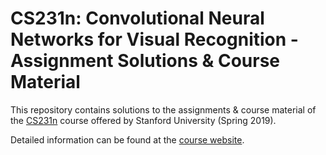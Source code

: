 # CS231n: Convolutional Neural Networks for Visual Recognition - Assignment Solutions & Course Material

This repository contains solutions to the assignments & course material of the [CS231n](http://cs231n.stanford.edu/) course offered by Stanford University (Spring 2019).

Detailed information can be found at the [course website](http://cs231n.stanford.edu/2019/).

